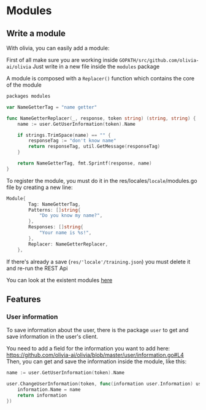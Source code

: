 # Modules
## Write a module
With olivia, you can easily add a module:

First of all make sure you are working inside `GOPATH/src/github.com/olivia-ai/olivia`
Just write in a new file inside the `modules` package

A module is composed with a `Replacer()` function which contains the core of the module

```go
packages modules

var NameGetterTag = "name getter"

func NameGetterReplacer(_, response, token string) (string, string) {
	name := user.GetUserInformation(token).Name

	if strings.TrimSpace(name) == "" {
		responseTag := "don't know name"
		return responseTag, util.GetMessage(responseTag)
	}

	return NameGetterTag, fmt.Sprintf(response, name)
}
```

To register the module, you must do it in the res/locales/`locale`/modules.go file by creating a new line:
```go 
Module{
		Tag: NameGetterTag,
		Patterns: []string{
			"Do you know my name?",
		},
		Responses: []string{
			"Your name is %s!",
		},
		Replacer: NameGetterReplacer,
	},
```

If there's already a save (`res/'locale'/training.json`) you must delete it and re-run the REST Api

You can look at the existent modules [here](https://github.com/olivia-ai/olivia/tree/master/modules)

## Features 
### User information
To save information about the user, there is the package `user` to get and save information in the user's client.

You need to add a field for the information you want to add here: https://github.com/olivia-ai/olivia/blob/master/user/information.go#L4
Then, you can get and save the information inside the module, like this:

```go
name := user.GetUserInformation(token).Name
```

```go
user.ChangeUserInformation(token, func(information user.Information) user.Information {
	information.Name = name
	return information
})
```
